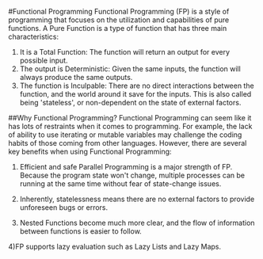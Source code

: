 #Functional Programming 
Functional Programming (FP) is a style of programming that focuses on the 
utilization and capabilities of pure functions. A Pure Function is a 
type of function that has three main characteristics:

1) It is a Total Function: The function will return an output for 
every possible input.
2) The output is Deterministic: Given the same inputs, the function
 will always produce the same outputs.
3) The function is Inculpable: There are no direct interactions between 
the function, and the world around it save for the inputs. This is also 
called being 'stateless', or non-dependent on the state of external factors.


##Why Functional Programming?
Functional Programming can seem like it has lots of restraints when it comes
to programming. For example, the lack of ability to use iterating or mutable variables may 
challenge the coding habits of those coming from other languages. However, there are several key
benefits when using Functional Programming:


1) Efficient and safe Parallel Programming is a major strength of FP. Because the program
state won't change, multiple processes can be running at the same time without fear of 
state-change issues. 

2) Inherently, statelessness means there are no external factors to provide unforeseen 
bugs or errors.

3) Nested Functions become much more clear, and the flow of information between 
functions is easier to follow.
   
4)FP supports lazy evaluation such as Lazy Lists and Lazy Maps. 



